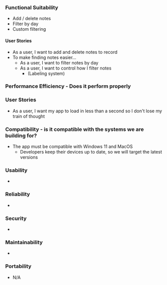 ### Functional Suitability

- Add / delete notes
- Filter by day
- Custom filtering

#### User Stories
- As a user, I want to add and delete notes to record 
- To make finding notes easier...
  - As a user, I want to filter notes by day
  - As a user, I want to control how I filter notes
    - (Labeling system)

### Performance Efficiency - Does it perform properly


### User Stories
- As a user, I want my app to load in less than a second so I don't lose my train of thought

### Compatibility - is it compatible with the systems we are building for?

- The app must be compatible with Windows 11 and MacOS
  - Developers keep their devices up to date, so we will target the latest versions
 
### Usability

- 

### Reliability

-

### Security 

-

### Maintainability

-

### Portability

- N/A
